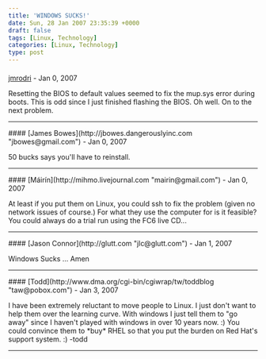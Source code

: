 ```yaml
---
title: 'WINDOWS SUCKS!'
date: Sun, 28 Jan 2007 23:35:39 +0000
draft: false
tags: [Linux, Technology]
categories: [Linux, Technology]
type: post
---
```



#### 
[jmrodri](http://zeusville.wordpress.com/ "jmrodri@gmail.com") - <time datetime="2007-01-28 20:09:08">Jan 0, 2007</time>

Resetting the BIOS to default values seemed to fix the mup.sys error during boots. This is odd since I just finished flashing the BIOS. Oh well. On to the next problem.
<hr />
#### 
[James Bowes](http://jbowes.dangerouslyinc.com "jbowes@gmail.com") - <time datetime="2007-01-28 20:58:00">Jan 0, 2007</time>

50 bucks says you'll have to reinstall.
<hr />
#### 
[Máirín](http://mihmo.livejournal.com "mairin@gmail.com") - <time datetime="2007-01-28 21:33:51">Jan 0, 2007</time>

At least if you put them on Linux, you could ssh to fix the problem (given no network issues of course.) For what they use the computer for is it feasible? You could always do a trial run using the FC6 live CD...
<hr />
#### 
[Jason Connor](http://glutt.com "jlc@glutt.com") - <time datetime="2007-01-29 01:43:19">Jan 1, 2007</time>

Windows Sucks ... Amen
<hr />
#### 
[Todd](http://www.dma.org/cgi-bin/cgiwrap/tw/toddblog "taw@pobox.com") - <time datetime="2007-01-31 09:30:33">Jan 3, 2007</time>

I have been extremely reluctant to move people to Linux. I just don't want to help them over the learning curve. With windows I just tell them to "go away" since I haven't played with windows in over 10 years now. :) You could convince them to \*buy\* RHEL so that you put the burden on Red Hat's support system. :) -todd
<hr />
